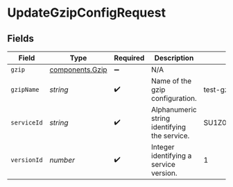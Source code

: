 # UpdateGzipConfigRequest


## Fields

| Field                                          | Type                                           | Required                                       | Description                                    | Example                                        |
| ---------------------------------------------- | ---------------------------------------------- | ---------------------------------------------- | ---------------------------------------------- | ---------------------------------------------- |
| `gzip`                                         | [components.Gzip](../../models/shared/gzip.md) | :heavy_minus_sign:                             | N/A                                            |                                                |
| `gzipName`                                     | *string*                                       | :heavy_check_mark:                             | Name of the gzip configuration.                | test-gzip                                      |
| `serviceId`                                    | *string*                                       | :heavy_check_mark:                             | Alphanumeric string identifying the service.   | SU1Z0isxPaozGVKXdv0eY                          |
| `versionId`                                    | *number*                                       | :heavy_check_mark:                             | Integer identifying a service version.         | 1                                              |